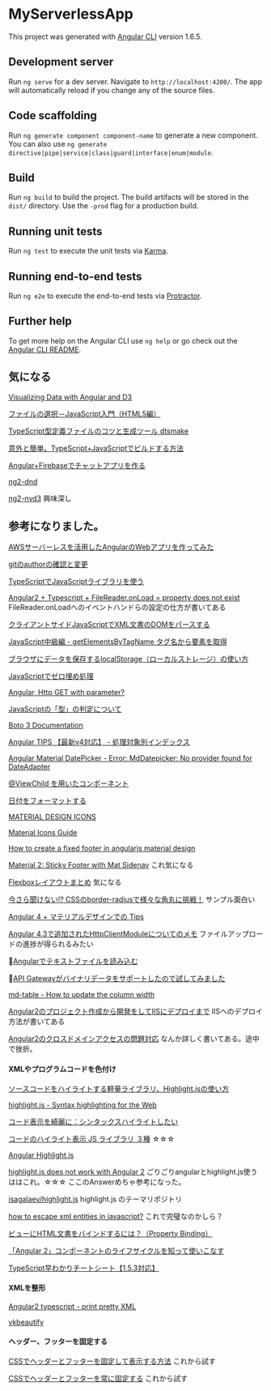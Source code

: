 # MyServerlessApp

This project was generated with [Angular CLI](https://github.com/angular/angular-cli) version 1.6.5.

## Development server

Run `ng serve` for a dev server. Navigate to `http://localhost:4200/`. The app will automatically reload if you change any of the source files.

## Code scaffolding

Run `ng generate component component-name` to generate a new component. You can also use `ng generate directive|pipe|service|class|guard|interface|enum|module`.

## Build

Run `ng build` to build the project. The build artifacts will be stored in the `dist/` directory. Use the `-prod` flag for a production build.

## Running unit tests

Run `ng test` to execute the unit tests via [Karma](https://karma-runner.github.io).

## Running end-to-end tests

Run `ng e2e` to execute the end-to-end tests via [Protractor](http://www.protractortest.org/).

## Further help

To get more help on the Angular CLI use `ng help` or go check out the [Angular CLI README](https://github.com/angular/angular-cli/blob/master/README.md).

## 気になる

[Visualizing Data with Angular and D3](https://medium.com/netscape/visualizing-data-with-angular-and-d3-209dde784aeb)

[ファイルの選択－JavaScript入門（HTML5編）](http://www.pori2.net/html5/File/010.html)

[TypeScript型定義ファイルのコツと生成ツール dtsmake](https://qiita.com/ConquestArrow/items/450f961c3d54bc932cf3)

[意外と簡単。TypeScript+JavaScriptでビルドする方法](https://clickan.click/ts-js-build/)

[Angular+Firebaseでチャットアプリを作る](https://qiita.com/Yamamoto0525/items/a76ea4b3924eeb82b0f9)

[ng2-dnd](https://www.npmjs.com/package/ng2-dnd)

[ng2-nvd3](https://github.com/krispo/ng2-nvd3)
 興味深し

## 参考になりました。

[AWSサーバーレスを活用したAngularのWebアプリを作ってみた](http://acro-engineer.hatenablog.com/entry/2017/12/13/120000)

[gitのauthorの確認と変更](https://hacknote.jp/archives/15745/)

[TypeScriptでJavaScriptライブラリを使う](http://3jigen.net/2017/03/post-368/)

[Angular2 + Typescript + FileReader.onLoad = property does not exist](https://stackoverflow.com/questions/41737620/angular2-typescript-filereader-onload-property-does-not-exist)
  FileReader.onLoadへのイベントハンドらの設定の仕方が書いてある

[クライアントサイドJavaScriptでXML文書のDOMをパースする](https://qiita.com/tom_konda/items/5e9824b38842615c9df1)

[JavaScript中級編 - getElementsByTagName タグ名から要素を取得](http://wp-p.info/tpl_rep.php?cat=js-intermediate&fl=r3)

[ブラウザにデータを保存するlocalStorage（ローカルストレージ）の使い方](https://www.granfairs.com/blog/staff/local-storage-01)

[JavaScriptでゼロ埋め処理](https://qiita.com/cress_cc/items/3e820fe1695f13793df3)

[Angular, Http GET with parameter?](https://stackoverflow.com/questions/44280303/angular-http-get-with-parameter/44282037)

[JavaScriptの「型」の判定について](https://qiita.com/south37/items/c8d20a069fcbfe4fce85)

[Boto 3 Documentation](https://boto3.readthedocs.io/en/latest/index.html)

[Angular TIPS 【最新v4対応】 - 処理対象別インデックス](https://www.buildinsider.net/web/angulartips)

[Angular Material DatePicker - Error: MdDatepicker: No provider found for DateAdapter
](https://stackoverflow.com/questions/46337774/angular-material-datepicker-error-mddatepicker-no-provider-found-for-dateada)

[@ViewChild を用いたコンポーネント](http://angular.keicode.com/basics/component-interaction-viewchild.php)

[日付をフォーマットする](https://qiita.com/osakanafish/items/c64fe8a34e7221e811d0)

[MATERIAL DESIGN ICONS](https://material.io/icons/)

[Material Icons Guide](http://google.github.io/material-design-icons/#icon-font-for-the-web)

[How to create a fixed footer in angularjs material design](https://stackoverflow.com/questions/35814455/how-to-create-a-fixed-footer-in-angularjs-material-design)

[Material 2: Sticky Footer with Mat Sidenav](https://blog.thecodecampus.de/material-2-sticky-footer-mat-sidenav/)
 これ気になる

[Flexboxレイアウトまとめ](https://qiita.com/takanorip/items/a51989312160530d89a1) 気になる

[今さら聞けない!? CSSのborder-radiusで様々な角丸に挑戦！](https://www.webcreatorbox.com/tech/border-radius) サンプル面白い

[Angular 4 + マテリアルデザインでの Tips](https://qiita.com/TsuyoshiUshio@github/items/70b9dbb1d0362ba4f478)

[Angular 4.3で追加されたHttpClientModuleについてのメモ](https://qiita.com/ponday/items/1ec0e500cd801286845e) ファイルアップロードの進捗が得られるみたい

[Angularでテキストファイルを読み込む](http://daikiojm.hatenablog.com/entry/2017/10/10/000000)

[API Gatewayがバイナリデータをサポートしたので試してみました](https://dev.classmethod.jp/cloud/aws/binary-data-supported-by-api-gateway/)

[md-table - How to update the column width](https://stackoverflow.com/questions/45159066/md-table-how-to-update-the-column-width)

[Angular2のプロジェクト作成から開発をしてIISにデプロイまで](http://www.ifelse.jp/blog/angular2-basic-training-01) IISへのデプロイ方法が書いてある

[Angular2のクロスドメインアクセスの問題対応](http://www.ifelse.jp/blog/angular-tips-01) なんか詳しく書いてある。途中で挫折。

#### XMLやプログラムコードを色付け

[ソースコードをハイライトする軽量ライブラリ、Highlight.jsの使い方](https://syncer.jp/how-to-use-highlightjs)

[highlight.js - Syntax highlighting for the Web](https://highlightjs.org/)

[コード表示を綺麗に：シンタックスハイライトしたい](https://qiita.com/rico/items/1c64075a53cbe507c836)

[コードのハイライト表示 JS ライブラリ ３種](https://qiita.com/tadnakam/items/1323d03743fc0101aa50)
☆☆☆

[Angular Highlight.js](https://murhafsousli.github.io/ngx-highlightjs/)

[highlight.js does not work with Angular 2](https://stackoverflow.com/questions/37307943/highlight-js-does-not-work-with-angular-2) ごりごりangularとhighlight.js使うははこれ。☆☆☆  ここのAnswerめちゃ参考になった。

[isagalaev/highlight.js](https://github.com/isagalaev/highlight.js/tree/master/src/styles) highlight.js のテーマリポジトリ


[how to escape xml entities in javascript?](https://stackoverflow.com/questions/7918868/how-to-escape-xml-entities-in-javascript)
これで完璧なのかしら？

[ビューにHTML文書をバインドするには？（Property Binding）](https://www.buildinsider.net/web/angulartips/007)

[「Angular 2」コンポーネントのライフサイクルを知って使いこなす](https://codezine.jp/article/detail/10046)

[TypeScript早わかりチートシート【1.5.3対応】](https://www.buildinsider.net/language/quicktypescript/01)



#### XMLを整形
[Angular2 typescript - print pretty XML](https://stackoverflow.com/questions/42268268/angular2-typescript-print-pretty-xml)

[vkbeautify](https://code.google.com/archive/p/vkbeautify/)

#### ヘッダー、フッターを固定する

[CSSでヘッダーとフッターを固定して表示する方法](http://proengineer.internous.co.jp/content/columnfeature/6491) これから試す

[CSSでヘッダーとフッターを常に固定する](http://webnonotes.com/css/header_footer/) これから試す

